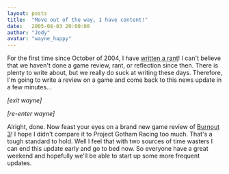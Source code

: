 ```yaml
---
layout: posts
title:  "Move out of the way, I have content!"
date:   2005-08-03 20:00:00
author: "Jody"
avatar: "wayne_happy"
---
```

For the first time since October of 2004, I have [written a rant](/otc.html?view=specific&item=52)! I can't believe that we haven't done a game review, rant, or reflection since then. There is plenty to write about, but we really do suck at writing these days. Therefore, I'm going to write a review on a game and come back to this news update in a few minutes...

 _[exit wayne]_

 _[re-enter wayne]_

 Alright, done. Now feast your eyes on a brand new game review of [Burnout 3](/otc.html?view=specific&item=53)! I hope I didn't compare it to Project Gotham Racing too much. That's a tough standard to hold. Well I feel that with two sources of time wasters I can end this update early and go to bed now. So everyone have a great weekend and hopefully we'll be able to start up some more frequent updates.